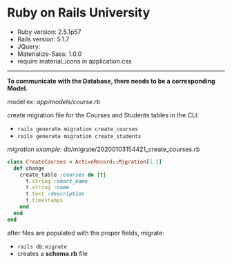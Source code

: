 # Ruby on Rails University

* Ruby version: 2.5.1p57
*  Rails version: 5.1.7
*  JQuery:
*  Materialize-Sass: 1.0.0
  * require material_icons in application.css

---
**To communicate with the Database, there needs to be a corresponding Model.**

model ex: _app/models/course.rb_

create migration file for the Courses and Students tables in the CLI:
- `rails generate migration create_courses`
- `rails generate migration create_students`

_migration example_: db/migrate/20200103154421_create_courses.rb

```ruby
class CreateCourses < ActiveRecord::Migration[5.1]
  def change
    create_table :courses do |t|
      t.string :short_name
      t.string :name
      t.text :description
      t.timestamps
    end
  end
end
```

after files are populated with the proper fields, migrate:
- `rails db:migrate`
- creates a __schema.rb__ file

